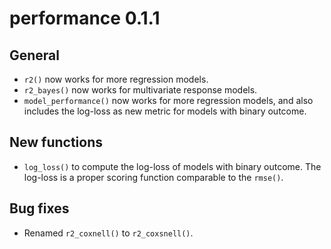 # performance 0.1.1

## General

* `r2()` now works for more regression models.
* `r2_bayes()` now works for multivariate response models.
* `model_performance()` now works for more regression models, and also includes the log-loss as new metric for models with binary outcome.

## New functions

* `log_loss()` to compute the log-loss of models with binary outcome. The log-loss is a proper scoring function comparable to the `rmse()`.

## Bug fixes

* Renamed `r2_coxnell()` to `r2_coxsnell()`.
